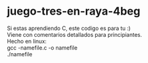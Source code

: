 # juego-tres-en-raya-4beg
Si estas aprendiendo C, este codigo es para tu :) </br>
Viene con comentarios detallados para principiantes.</br>
Hecho en linux: </br>
gcc -namefile.c -o namefile </br>
./namefile
